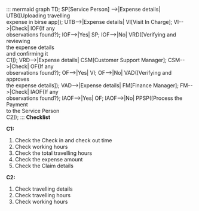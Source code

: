 ::: mermaid
 graph TD;
 SP[Service Person] -->|Expense details| UTB([Uploading travelling<br> expense in birse app]);
UTB-->|Expense details| VI[Visit In Charge];
VI-->|Check| IOF{If any<br> observations found?};
IOF-->|Yes| SP;
IOF-->|No| VRD([Verifying and reviewing<br> the expense details <br>and confirming it<br> C1]); 
VRD-->|Expense details| CSM[Customer Support Manager];
CSM-->|Check| OF{If any<br> observations found?};
OF-->|Yes| VI;
OF-->|No| VAD([Verifying and approves<br> the expense details]);
VAD-->|Expense details| FM[Finance Manager];
FM-->|Check| IAOF{If any<br>observations found?};
IAOF-->|Yes| OF;
IAOF-->|No| PPSP([Process the Payment<br> to the Service Person<br> C2]);
:::
**Checklist**

**C1:**
1. Check the Check in and check out time
2. Check working hours
3. Check the total travelling hours
4. Check the expense amount
5. Check the Claim details


**C2:**
1. Check travelling details
2. Check travelling hours
3. Check working hours



